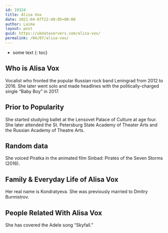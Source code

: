 ```yaml
---
id: 19324
title: Alisa Vox
date: 2021-04-07T22:49:05+00:00
author: Laima
layout: post
guid: https://ukdataservers.com/alisa-vox/
permalink: /04/07/alisa-vox/
---
```


* some text
{: toc}


## Who is Alisa Vox
                  
                  
                  
Vocalist who fronted the popular Russian rock band Leningrad from 2012 to 2016. She later went solo and made headlines with the politically-charged single &#8220;Baby Boy&#8221; in 2017.
                  
              
            
              
            
                
                
                
## Prior to Popularity
                  
                  
                  
She started studying ballet at the Lensovet Palace of Culture at age four. She later attended the St. Petersburg State Academy of Theater Arts and the Russian Academy of Theatre Arts. 
                  
              
            
              
            
                
                
                
## Random data
                  
                  
                  
She voiced Piratka in the animated film Sinbad: Pirates of the Seven Storms (2016).
                  
              
            
              
            
                
                
                
## Family & Everyday Life of Alisa Vox
                  
                  
                  
Her real name is Kondratyeva. She was previously married to Dmitry Burmistrov. 
                  
              
            
              
            
                
                
                
## People Related With Alisa Vox
                  
                  
                  
She has covered the Adele song &#8220;Skyfall.&#8221;
                  
              
            
              
            
                
              
            
              
              
            
            
              
            
          
          
          